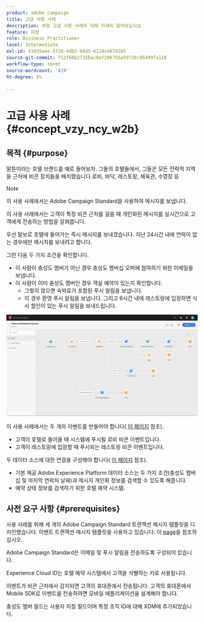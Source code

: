 ```yaml
---
product: adobe campaign
title: 고급 사용 사례
description: 여정 고급 사용 사례에 대해 자세히 알아보십시오
feature: 여정
role: Business Practitioner
level: Intermediate
exl-id: 43435aee-572d-4db2-88d5-6124ce074285
source-git-commit: 712f66b2715bac0af206755e59728c95499fa110
workflow-type: tm+mt
source-wordcount: '419'
ht-degree: 5%

---
```


# 고급 사용 사례{#concept_vzy_ncy_w2b}

## 목적 {#purpose}

말튼이라는 호텔 브랜드를 예로 들어보자. 그들의 호텔들에서, 그들은 모든 전략적 지역들 근처에 비콘 장치들을 배치했습니다.로비, 바닥, 레스토랑, 체육관, 수영장 등

>[!NOTE]
>
>이 사용 사례에서는 Adobe Campaign Standard을 사용하여 메시지를 보냅니다.

이 사용 사례에서는 고객이 특정 비콘 근처를 걸을 때 개인화된 메시지를 실시간으로 고객에게 전송하는 방법을 살펴봅니다.

우선 말보로 호텔에 들어가는 즉시 메시지를 보내겠습니다. 지난 24시간 내에 연락이 없는 경우에만 메시지를 보내려고 합니다.

그런 다음 두 가지 조건을 확인합니다.

* 이 사람이 충성도 멤버가 아닌 경우 충성도 멤버십 오퍼에 참여하기 위한 이메일을 보냅니다.
* 이 사람이 이미 충성도 멤버인 경우 객실 예약이 있는지 확인합니다.
   * 그렇지 않으면 숙박료가 포함된 푸시 알림을 보냅니다.
   * 이 경우 환영 푸시 알림을 보냅니다. 그리고 6시간 내에 레스토랑에 입장하면 식사 할인이 있는 푸시 알림을 보내드립니다.

![](../assets/journeyuc2_29.png)

이 사용 사례에서는 두 개의 이벤트를 만들어야 합니다( [이 페이지](../usecase/configuring-the-events.md) 참조).

* 고객이 호텔로 들어올 때 시스템에 푸시될 로비 비콘 이벤트입니다.
* 고객이 레스토랑에 입장할 때 푸시되는 레스토랑 비콘 이벤트입니다.

두 데이터 소스에 대한 연결을 구성해야 합니다( [이 페이지](../usecase/configuring-the-data-sources.md) 참조).

* 기본 제공 Adobe Experience Platform 데이터 소스는 두 가지 조건(충성도 멤버십 및 마지막 연락처 날짜)과 메시지 개인화 정보를 검색할 수 있도록 해줍니다.
* 예약 상태 정보를 검색하기 위한 호텔 예약 시스템.

## 사전 요구 사항 {#prerequisites}

사용 사례를 위해 세 개의 Adobe Campaign Standard 트랜잭션 메시지 템플릿을 디자인했습니다. 이벤트 트랜잭션 메시지 템플릿을 사용하고 있습니다. 이 [page](https://docs.adobe.com/content/help/ko-KR/campaign-standard/using/communication-channels/transactional-messaging/about-transactional-messaging.html)을 참조하십시오.

Adobe Campaign Standard은 이메일 및 푸시 알림을 전송하도록 구성되어 있습니다.

Experience Cloud ID는 호텔 예약 시스템에서 고객을 식별하는 키로 사용됩니다.

이벤트가 비콘 근처에서 감지되면 고객의 휴대폰에서 전송됩니다. 고객의 휴대폰에서 Mobile SDK로 이벤트를 전송하려면 모바일 애플리케이션을 설계해야 합니다.

충성도 멤버 필드는 사용자 지정 필드이며 특정 조직 ID에 대해 XDM에 추가되었습니다.
